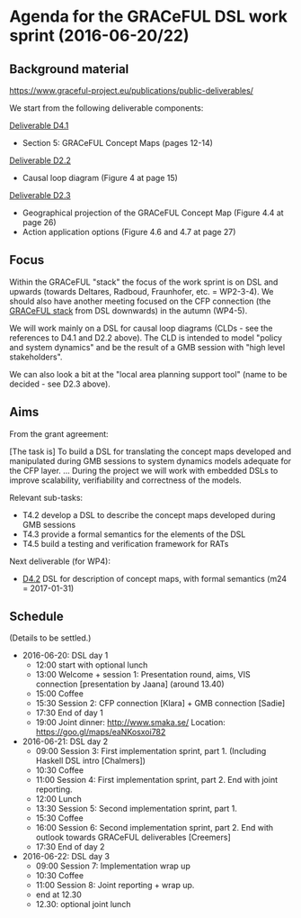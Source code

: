 # Agenda for the GRACeFUL DSL work sprint (2016-06-20/22)

## Background material

https://www.graceful-project.eu/publications/public-deliverables/

We start from the following deliverable components:

[Deliverable D4.1](https://seafile.idmt.de/seafhttp/files/0e55dbe0-0a68-4f16-bd4c-c83bf2fc78f2/D4.1.pdf)
* Section 5: GRACeFUL Concept Maps (pages 12-14)

[Deliverable D2.2](https://seafile.idmt.de/seafhttp/files/57576c02-12ee-4484-b167-be22cabf7f46/D2.2.pdf)
* Causal loop diagram (Figure 4 at page 15)

[Deliverable D2.3](https://seafile.idmt.de/seafhttp/files/23b6c4b0-7045-40da-8447-6b7029973e90/D2.3.pdf)
* Geographical projection of the GRACeFUL Concept Map (Figure 4.4 at page 26)
* Action application options (Figure 4.6 and 4.7 at page 27)

## Focus

Within the GRACeFUL "stack" the focus of the work sprint is on DSL and
upwards (towards Deltares, Radboud, Fraunhofer, etc. = WP2-3-4). We
should also have another meeting focused on the CFP connection (the
[GRACeFUL stack](https://www.graceful-project.eu/project-overview/methodology/) from DSL downwards) in the autumn (WP4-5).

We will work mainly on a DSL for causal loop diagrams (CLDs - see the
references to D4.1 and D2.2 above).  The CLD is intended to model
"policy and system dynamics" and be the result of a GMB session with
"high level stakeholders".

We can also look a bit at the "local area planning support tool"
(name to be decided - see D2.3 above).

## Aims

From the grant agreement:

  [The task is] To build a DSL for translating the concept maps
  developed and manipulated during GMB sessions to system dynamics
  models adequate for the CFP layer.
  ...
  During the project we will work with embedded DSLs to improve
  scalability, verifiability and correctness of the models.

Relevant sub-tasks:
* T4.2 develop a DSL to describe the concept maps developed during GMB sessions
* T4.3 provide a formal semantics for the elements of the DSL
* T4.5 build a testing and verification framework for RATs

Next deliverable (for WP4):
* [D4.2](../deliverables/d4.2/) DSL for description of concept maps, with formal semantics (m24 = 2017-01-31)

## Schedule

(Details to be settled.)

* 2016-06-20: DSL day 1
    * 12:00 start with optional lunch
    * 13:00 Welcome + session 1: Presentation round, aims, VIS connection [presentation by Jaana] (around 13.40)
    * 15:00 Coffee
    * 15:30 Session 2: CFP connection [Klara] + GMB connection [Sadie]
    * 17:30 End of day 1
    * 19:00 Joint dinner: http://www.smaka.se/ Location: https://goo.gl/maps/eaNKosxoi782
* 2016-06-21: DSL day 2
    * 09:00 Session 3: First implementation sprint, part 1. (Including Haskell DSL intro [Chalmers])
    * 10:30 Coffee
    * 11:00 Session 4: First implementation sprint, part 2. End with joint reporting.
    * 12:00 Lunch
    * 13:30 Session 5: Second implementation sprint, part 1.
    * 15:30 Coffee
    * 16:00 Session 6: Second implementation sprint, part 2. End with outlook towards GRACeFUL deliverables [Creemers]
    * 17:30 End of day 2
* 2016-06-22: DSL day 3
    * 09:00 Session 7: Implementation wrap up
    * 10:30 Coffee
    * 11:00 Session 8: Joint reporting + wrap up.
    * end at 12.30
    * 12.30: optional joint lunch
